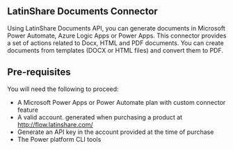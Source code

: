 ## LatinShare Documents Connector
Using LatinShare Documents API, you can generate documents in Microsoft Power Automate, Azure Logic Apps or Power Apps.
This connector provides a set of actions related to Docx, HTML and PDF documents. You can create documents from templates (DOCX or HTML files) and convert them to PDF.

## Pre-requisites
You will need the following to proceed:
* A Microsoft Power Apps or Power Automate plan with custom connector feature
* A valid account. generated when purchasing a product at http://flow.latinshare.com/
* Generate an API key in the account provided at the time of purchase
* The Power platform CLI tools
